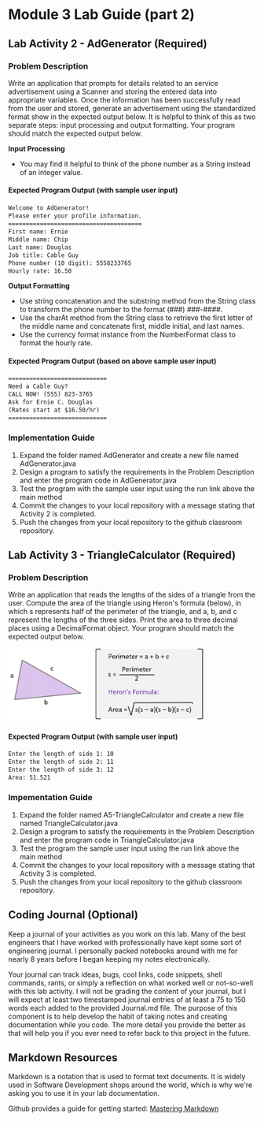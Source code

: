 # Module 3 Lab Guide (part 2)

## Lab Activity 2 - AdGenerator (Required)
### Problem Description
Write an application that prompts for details related to an service advertisement using a Scanner and storing the entered data into appropriate variables. Once the information has been successfully read from the user and stored, generate an advertisement using the standardized format show in the expected output below. It is helpful to think of this as two separate steps: input processing and output formatting. Your program should match the expected output below.  

**Input Processing**  
- You may find it helpful to think of the phone number as a String instead of an integer value.

#### Expected Program Output (with sample user input)
```
Welcome to AdGenerator!
Please enter your profile information.
======================================
First name: Ernie
Middle name: Chip
Last name: Douglas
Job title: Cable Guy
Phone number (10 digit): 5558233765
Hourly rate: 16.50
```

**Output Formatting**
- Use string concatenation and the substring method from the String class to transform the phone number to the format (###) ###-####.
- Use the charAt method from the String class to retrieve the first letter of the middle name and concatenate first, middle initial, and last names.
- Use the currency format instance from the NumberFormat class to format the hourly rate.
#### Expected Program Output (based on above sample user input)
```
============================
Need a Cable Guy?
CALL NOW! (555) 823-3765
Ask for Ernie C. Douglas
(Rates start at $16.50/hr)
============================
```

### Implementation Guide
1. Expand the folder named AdGenerator and create a new file named AdGenerator.java
2. Design a program to satisfy the requirements in the Problem Description and enter the program code in AdGenerator.java
3. Test the program with the sample user input using the run link above the main method
4. Commit the changes to your local repository with a message stating that Activity 2 is completed.
5. Push the changes from your local repository to the github classroom repository.


## Lab Activity 3 - TriangleCalculator (Required)
### Problem Description
Write an application that reads the lengths of the sides of a triangle from the user. Compute the area of the triangle using Heron's formula (below), in which s represents half of the perimeter of the triangle, and a, b, and c represent the lengths of the three sides. Print the area to three decimal places using a DecimalFormat object. Your program should match the expected output below.  

<img src="images/heron-formula.png" alt="Heron's Formula" width="400">

#### Expected Program Output (with sample user input)
```
Enter the length of side 1: 10
Enter the length of side 2: 11
Enter the length of side 3: 12
Area: 51.521
```

### Impementation Guide
1. Expand the folder named A5-TriangleCalculator and create a new file named TriangleCalculator.java
2. Design a program to satisfy the requirements in the Problem Description and enter the program code in TriangleCalculator.java
3. Test the program the sample user input using the run link above the main method
4. Commit the changes to your local repository with a message stating that Activity 3 is completed.
5. Push the changes from your local repository to the github classroom repository.

## Coding Journal (Optional)
Keep a journal of your activities as you work on this lab. Many of the best engineers that I have worked with professionally have kept some sort of engineering journal. I personally packed notebooks around with me for nearly 8 years before I began keeping my notes electronically.   

Your journal can track ideas, bugs, cool links, code snippets, shell commands, rants, or simply a reflection on what worked well or not-so-well with this lab activity. I will not be grading the content of your journal, but I will expect at least two timestamped journal entries of at least a 75 to 150 words each added to the provided Journal.md file.  The purpose of this component is to help develop the habit of taking notes and creating documentation while you code. The more detail you provide the better as that will help you if you ever need to refer back to this project in the future.

## Markdown Resources
Markdown is a notation that is used to format text documents.  It is widely used in Software Development shops around the world, which is why we're asking you to use it in your lab documentation.  

Github provides a guide for getting started:  [Mastering Markdown](https://guides.github.com/features/mastering-markdown/)
